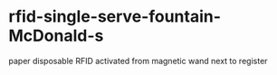 # rfid-single-serve-fountain-McDonald-s
paper disposable RFID activated from magnetic wand next to register
